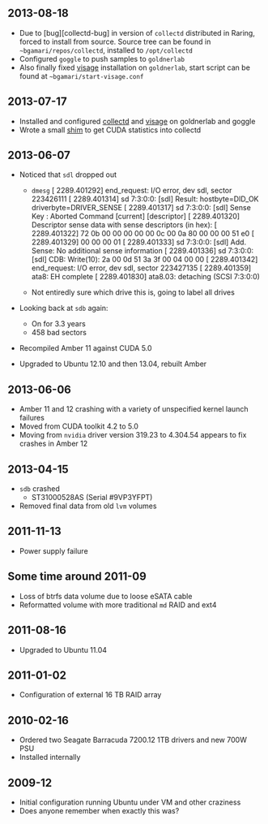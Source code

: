 ## 2013-08-18

 * Due to [bug][collectd-bug] in version of `collectd` distributed in Raring, forced to install from source.
   Source tree can be found in `~bgamari/repos/collectd`, installed to `/opt/collectd`
 * Configured `goggle` to push samples to `goldnerlab`
 * Also finally fixed [visage][] installation on `goldnerlab`, start script can be found at `~bgamari/start-visage.conf`

## 2013-07-17

 * Installed and configured [collectd][] and [visage][] on goldnerlab and goggle
 * Wrote a small [shim][collectd-cuda] to get CUDA statistics into collectd

[collectd]: http://www.collectd.org/
[visage]: https://collectd.org/wiki/index.php/Visage
[collectd-cuda]: https://github.com/bgamari/cuda-collectd

## 2013-06-07
 
 * Noticed that `sdl` dropped out
   * `dmesg`
        [ 2289.401292] end_request: I/O error, dev sdl, sector 223426111
        [ 2289.401314] sd 7:3:0:0: [sdl]  Result: hostbyte=DID_OK driverbyte=DRIVER_SENSE
        [ 2289.401317] sd 7:3:0:0: [sdl]  Sense Key : Aborted Command [current] [descriptor]
        [ 2289.401320] Descriptor sense data with sense descriptors (in hex):
        [ 2289.401322]         72 0b 00 00 00 00 00 0c 00 0a 80 00 00 00 51 e0 
        [ 2289.401329]         00 00 00 01 
        [ 2289.401333] sd 7:3:0:0: [sdl]  Add. Sense: No additional sense information
        [ 2289.401336] sd 7:3:0:0: [sdl] CDB: Write(10): 2a 00 0d 51 3a 3f 00 04 00 00
        [ 2289.401342] end_request: I/O error, dev sdl, sector 223427135
        [ 2289.401359] ata8: EH complete
        [ 2289.401830] ata8.03: detaching (SCSI 7:3:0:0)

   * Not entiredly sure which drive this is, going to label all drives
 * Looking back at `sdb` again:
   * On for 3.3 years
   * 458 bad sectors

 * Recompiled Amber 11 against CUDA 5.0
 * Upgraded to Ubuntu 12.10 and then 13.04, rebuilt Amber

## 2013-06-06

 * Amber 11 and 12 crashing with a variety of unspecified kernel launch
   failures
 * Moved from CUDA toolkit 4.2 to 5.0
 * Moving from `nvidia` driver version 319.23 to 4.304.54 appears to fix crashes
   in Amber 12
   
## 2013-04-15 

 * `sdb` crashed
   * ST31000528AS (Serial #9VP3YFPT)
 * Removed final data from old `lvm` volumes

## 2011-11-13

 * Power supply failure

## Some time around 2011-09

 * Loss of btrfs data volume due to loose eSATA cable
 * Reformatted volume with more traditional `md` RAID and ext4

## 2011-08-16

 * Upgraded to Ubuntu 11.04

## 2011-01-02

 * Configuration of external 16 TB RAID array

## 2010-02-16

 * Ordered two Seagate Barracuda 7200.12 1TB drivers and new 700W PSU
 * Installed internally

## 2009-12

 * Initial configuration running Ubuntu under VM and other craziness
 * Does anyone remember when exactly this was?

